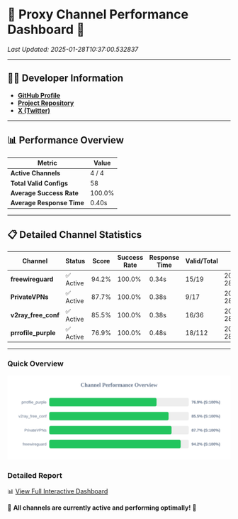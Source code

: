 # 🌟 Proxy Channel Performance Dashboard 🌟

_Last Updated: 2025-01-28T10:37:00.532837_

---

## 👩‍💻 Developer Information

- **[GitHub Profile](https://github.com/4n0nymou3)**  
- **[Project Repository](https://github.com/4n0nymou3/multi-proxy-config-fetcher)**  
- **[X (Twitter)](https://x.com/4n0nymou3)**  

---

## 📊 Performance Overview

| Metric                | Value       |
|-----------------------|-------------|
| **Active Channels**   | 4 / 4       |
| **Total Valid Configs** | 58          |
| **Average Success Rate** | 100.0%      |
| **Average Response Time** | 0.40s       |

---

## 📋 Detailed Channel Statistics

| Channel          | Status     | Score  | Success Rate | Response Time | Valid/Total | Last Success               |
|------------------|------------|--------|--------------|---------------|-------------|----------------------------|
| **freewireguard**  | ✅ Active  | 94.2%  | 100.0% | 0.34s         | 15/19       | 2025-01-28T10:37:00.531029 |
| **PrivateVPNs**  | ✅ Active  | 87.7%  | 100.0% | 0.38s         | 9/17       | 2025-01-28T10:37:00.160055 |
| **v2ray_free_conf**  | ✅ Active  | 85.5%  | 100.0% | 0.38s         | 16/36       | 2025-01-28T10:36:59.743909 |
| **prrofile_purple**  | ✅ Active  | 76.9%  | 100.0% | 0.48s         | 18/112       | 2025-01-28T10:36:59.322687 |

---

### Quick Overview
<div align="center">
  <a href="https://raw.githubusercontent.com/nullluser/NullRepo/refs/heads/main/assets/channel_stats_chart.svg">
    <img src="https://raw.githubusercontent.com/nullluser/NullRepo/refs/heads/main/assets/channel_stats_chart.svg" alt="Source Performance Statistics" width="800">
  </a>
</div>

### Detailed Report
📊 [View Full Interactive Dashboard](https://htmlpreview.github.io/?https://github.com/nullluser/NullRepo/blob/main/assets/performance_report.html)

🎉 **All channels are currently active and performing optimally!** 🎉
